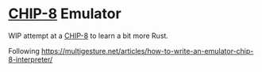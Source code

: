 # [CHIP-8](https://en.wikipedia.org/wiki/CHIP-8) Emulator

WIP attempt at a [CHIP-8](https://en.wikipedia.org/wiki/CHIP-8) to learn a bit more Rust.

Following <https://multigesture.net/articles/how-to-write-an-emulator-chip-8-interpreter/>
